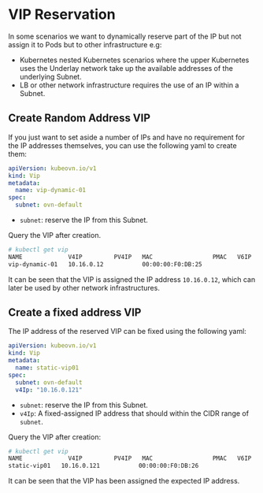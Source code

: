 # VIP Reservation

In some scenarios we want to dynamically reserve part of the IP but not assign it to Pods but to other infrastructure e.g:

- Kubernetes nested Kubernetes scenarios where the upper Kubernetes uses the Underlay network take up the available addresses of the underlying Subnet.
- LB or other network infrastructure requires the use of an IP within a Subnet.

## Create Random Address VIP

If you just want to set aside a number of IPs and have no requirement for the IP addresses themselves, you can use the following yaml to create them:

```yaml
apiVersion: kubeovn.io/v1
kind: Vip
metadata:
  name: vip-dynamic-01
spec:
  subnet: ovn-default
```

- `subnet`: reserve the IP from this Subnet.

Query the VIP after creation.

```bash
# kubectl get vip
NAME             V4IP         PV4IP   MAC                 PMAC   V6IP   PV6IP   SUBNET        READY
vip-dynamic-01   10.16.0.12           00:00:00:F0:DB:25                         ovn-default   true
```

It can be seen that the VIP is assigned the IP address `10.16.0.12`, which can later be used by other network infrastructures.

## Create a fixed address VIP

The IP address of the reserved VIP can be fixed using the following yaml:

```yaml
apiVersion: kubeovn.io/v1
kind: Vip
metadata:
  name: static-vip01
spec:
  subnet: ovn-default 
  v4Ip: "10.16.0.121"
```

- `subnet`: reserve the IP from this Subnet.
- `v4Ip`: A fixed-assigned IP address that should within the CIDR range of `subnet`.

Query the VIP after creation:

```bash
# kubectl get vip
NAME             V4IP         PV4IP   MAC                 PMAC   V6IP   PV6IP   SUBNET        READY
static-vip01   10.16.0.121           00:00:00:F0:DB:26                         ovn-default   true
```

It can be seen that the VIP has been assigned the expected IP address.
